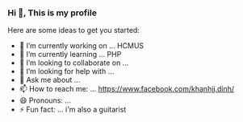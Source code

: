 ### Hi 👋, This is my profile

Here are some ideas to get you started:

- 🔭 I’m currently working on ... HCMUS
- 🌱 I’m currently learning ... PHP
- 👯 I’m looking to collaborate on ... 
- 🤔 I’m looking for help with ...
- 💬 Ask me about ...
- 📫 How to reach me: ... https://www.facebook.com/khanhjj.dinh/
- 😄 Pronouns: ...
- ⚡ Fun fact: ... i'm also a guitarist

